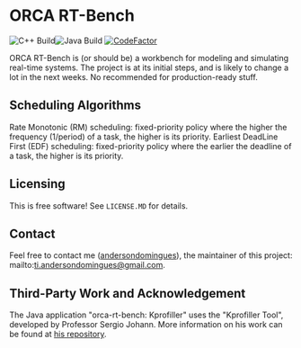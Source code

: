 # ORCA RT-Bench
![C++ Build](https://github.com/andersondomingues/orca-rt-bench/actions/workflows/c-cpp.yml/badge.svg)![Java Build](https://github.com/andersondomingues//orca-rt-bench/actions/workflows/main.yml/badge.svg) [![CodeFactor](https://www.codefactor.io/repository/github/andersondomingues/orca-rt-bench/badge)](https://www.codefactor.io/repository/github/andersondomingues/orca-rt-bench)

ORCA RT-Bench is (or should be) a workbench for modeling and simulating real-time systems. The project is at its initial steps, and is likely to change a lot in the next weeks. No recommended for production-ready stuff.

## Scheduling Algorithms

Rate Monotonic (RM) scheduling: fixed-priority policy where the higher the frequency (1/period) of a task, the higher is its priority.
Earliest DeadLine First (EDF) scheduling: fixed-priority policy where the earlier the deadline of a task, the higher is its priority.

## Licensing

This is free software! See ``LICENSE.MD`` for details. 

## Contact

Feel free to contact me ([andersondomingues](https://github.com/andersondomingues)), the maintainer of this project: mailto:ti.andersondomingues@gmail.com.

## Third-Party Work and Acknowledgement 

The Java application "orca-rt-bench: Kprofiller" uses the "Kprofiller Tool", developed by Professor Sergio Johann. More information on his work can be found at [his repository](https://github.com/sjohann81).
